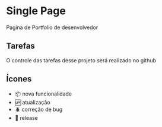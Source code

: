 # Single Page

Pagina de Portfolio de desenvolvedor

## Tarefas

O controle das tarefas desse projeto será realizado no github
## Ícones

 - :package: nova funcionalidade
 - :up: atualização
 - :beetle: correção de bug
 - :checkered_flag: release

